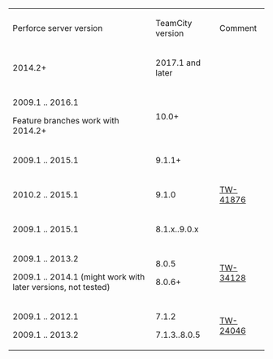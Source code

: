 [//]: # (title: Perforce VCS Compatibility)
[//]: # (auxiliary-id: Perforce VCS Compatibility)
<table><tr>

<td>

Perforce server version


</td>

<td>

TeamCity version


</td>

<td>

Comment


</td></tr><tr>

<td>

2014.2\+

</td>

<td>

2017.1 and later

</td>

<td>
 

</td></tr><tr>

<td>

2009.1 .. 2016.1

Feature branches work with 2014.2\+


</td>

<td>

10.0\+

</td>

<td>
 

</td></tr><tr>

<td>

2009.1 .. 2015.1


</td>

<td>

9.1.1\+


</td>

<td>

 


</td></tr><tr>

<td>

2010.2 .. 2015.1


</td>

<td>

9.1.0


</td>

<td>

[TW-41876](https://youtrack.jetbrains.com/issue/TW-41876)


</td></tr><tr>

<td>

2009.1 .. 2015.1


</td>

<td>

8.1.x..9.0.x


</td>

<td>

 


</td></tr><tr>

<td>

2009.1 .. 2013.2

2009.1 .. 2014.1 (might work with later versions, not tested)


</td>

<td>

8.0.5

8.0.6\+


</td>

<td>

 

[TW-34128](http://youtrack.jetbrains.com/issue/TW-34128)


</td></tr><tr>

<td>

2009.1 .. 2012.1

2009.1 .. 2013.2


</td>

<td>

7.1.2

7.1.3..8.0.5


</td>

<td>

[TW-24046](http://youtrack.jetbrains.com/issue/TW-24046)


</td></tr></table>
